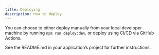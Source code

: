 ```yaml
---
title: Deploying
description: How to deploy
---
```


You can choose to either deploy manually from your local developer machine by running `npm run deploy:dev`, or deploy using CI/CD via GitHub Actions.

See the README.md in your application’s project for further instructions.